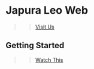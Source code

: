 # Japura Leo Web

>>[Visit Us](https://japuraleo.github.io/org.lk/)

## Getting Started
>>[Watch This]()


